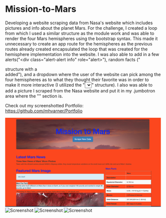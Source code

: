 # Mission-to-Mars
Developing a website scraping data from Nasa's website which includes pictures and info about the planet Mars. For the challenge, I created a loop from which I used a similar structure as the module work and was able to render the four Mars hemispheres using the bootstrap syntax. This made it unnecessary to create an app route for the hemispheres as the previous routes already created encapsulated the loop that was created for the hemisphere implementation into the website. I was also able to add in a few alerts("<div class="alert-alert info" role="alert></div>"), random facts ("<p></p> structure with a <footer></footer> added"), and a dropdown where the user of the website can pick among the four hemispheres as to what they thought their favorite was in order to make it more interactive (I utilized the "<select></select>" structure). I also was able to add a picture I scraped from the Nasa website and put it in my .jumbotron area where the "<head>" section is.

Check out my screenshotted Portfolio: https://github.com/mhvarner/Portfolio

![Screenshot](screencapture1.png)
![Screenshot](screencapture4.png)
![Screenshot](screencapture5.png)
![Screenshot](screencapture6withdropdown.png)

